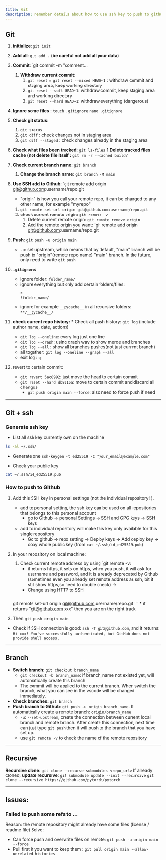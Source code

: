 ```yaml
---
title: Git
description: remember details about how to use ssh key to push to github
---
```

## Git 

1. **initialize**: `git init`
2. **Add all**: `git add .`  (**be careful not add all your data**)
3. **Commit**: `git commit -m "comment...
	1. **Withdraw current commit**: 
		1. `git reset` = `git reset --mixed HEAD~1` : withdraw commit and staging area, keep working directory
		2. `git reset --soft HEAD~1`: withdraw commit, keep staging area and working directory
		3. `git reset --hard HEAD~1`: withdraw everything (dangerous)

4. **Ignore some files** : `touch .gitignore` `nano .gitignore`
5. **Check git status**: 
	1. `git status`
	2. `git diff` : check changes not in staging area
	3. `git diff --staged` : check changes already in the staging area
6. **Check what files been tracked**: `git ls-files`
	1.**Delete tracked files cache (not delete file itself :** `git rm -r --cached build/`
7. **Check current branch name**: `git branch`
	1. **Change the branch name**: `git branch -M main`
8. **Use SSH add to Github**: `git remote add origin git@github.com:username/repo.git
	* "origin" is how you call your remote repo, it can be changed to any other name, for example "myrepo"
	1. `git remote set-url origin git@github.com:username/repo.git`
	2. check current remote origin: `git remote -v`
		1. Delete current remote origin: `git remote remove origin`
		2. Add the remote origin you want:  `git remote add origin git@github.com:username/repo.git
9. **Push**: `git push -u origin main`
	* `-u`: set upstream, which means that by default, "main" branch will be push to "origin"(remote repo name) "main" branch. In the future, only need to write `git push`
10. **`.gitignore`:** 
	* ignore folder: `folder_name/`
	* ignore everything but only add certain folders/files: 
		```
		*
		!folder_name/
		```
	* ignore for example `__pycache__` in all recursive folders: `**/__pycache__/`
11.  **check current repo history:** 
	* Check all push history: `git log` (include author name, date, actions)
		*  `git log --oneline`: every log just one line
		* `git log --graph`: using graph way to show merge and branches
		* `git log --all` : show all branches pushes(not just current branch)
		* all together: `git log --oneline --graph --all`
		* exit log : `q`
12. revert to certain commit:
	* `git revert 5ac8992`:  just move the head to certain commit
	* `git reset --hard db8015a`: move to certain commit and discard all changes
		* `git push origin main --force`: also need to force push if need


		
---
## Git + ssh
### Generate ssh key
* List all ssh key currently own on the machine

```bash
ls -al ~/.ssh/
```

* Generate one 
`ssh-keygen -t ed25519 -C "your_email@example.com"`

* Check your public key
```bash
cat ~/.ssh/id_ed25519.pub
```

### How to push to Github
1. Add this SSH key in personal settings (not the individual repository! ). 
	* add to personal setting, the ssh key can be used on all repositories that belongs to this personal account
		* go to Github -> personal Settings -> SSH and GPG keys -> SSH keys
	* add to individual repository will make this key only available for this single repository
		* Go to github -> repo setting -> Deploy keys -> Add deploy key -> copy whole public key (from `cat ~/.ssh/id_ed25519.pub`)
2. In your repository on local machine:
	1. Check current remote address by using `git remote -v: 
		* if returns https, it sets on https, when you push, it will ask for username and password, and it is already deprecated by Github (sometimes even you already set remote address as ssh, bit it still show https,so need to double check)  ->
		* Change using HTTP  to SSH
		```bash
	git remote set-url origin git@github.com:username/repo.git
		```
		* if returns "git@github.com xxx" then you are on the right track

3.  Then `git push origin main`
* Check if SSH connection is good: `ssh -T git@github.com`, and it returns: `Hi xxx! You've successfully authenticated, but GitHub does not provide shell access.`


---
## Branch

* **Switch branch**: `git checkout branch_name`
	*  `git checkout -b branch_name`: if branch_name not existed yet, will automatically create this branch
	* The commit will be applied to the current branch. When switch the branch, what you can see in the vscode will be changed immediately. 
* **Check branches:** `git branch`
* **Push branch to Github**: `git push -u origin branch_name`. It automatically create a remote branch: `origin/branch_name`
	* `-u`: `--set-upstream`, create the connection between current local branch and remote branch. After create this connection, next time can just type `git push` then it will push to the branch that you have set up.
	* use `git remote -v` to check the name of the remote repository





---
## Recursive
**Recursive clone**: `git clone --recurse-submodules <repo_url>`
If already cloned, **update recursive**: `git submodule update --init --recursive`
`git clone --recursive https://github.com/pytorch/pytorch`


---

## Issues:
### Failed to push some refs to ...
Reason: the remote repository might already have some files (license / readme file)
Solve:
* Can force push and overwrite files on remote: `git push -u origin main --force`
* Pull first if you want to keep them : `git pull origin main --allow-unrelated-histories`